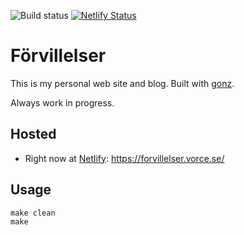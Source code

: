 ![Build status](https://github.com/vorce/forvillelser/actions/workflows/action.yml/badge.svg) [![Netlify Status](https://api.netlify.com/api/v1/badges/5faac5e8-718c-4a48-b545-8ffbe239272e/deploy-status)](https://app.netlify.com/sites/forvillelser/deploys)

# Förvillelser

This is my personal web site and blog. Built with [gonz](https://github.com/vorce/gonz).

Always work in progress.

## Hosted

- Right now at [Netlify](https://www.netlify.com/): https://forvillelser.vorce.se/

## Usage

    make clean
    make
